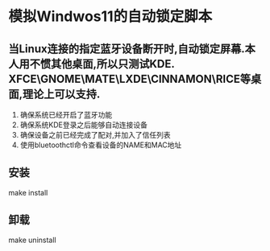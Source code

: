 # 模拟Windwos11的自动锁定脚本
## 当Linux连接的指定蓝牙设备断开时,自动锁定屏幕.本人用不惯其他桌面,所以只测试KDE. XFCE\GNOME\MATE\LXDE\CINNAMON\RICE等桌面,理论上可以支持.
1. 确保系统已经开启了蓝牙功能
2. 确保系统KDE登录之后能够自动连接设备
3. 确保设备之前已经完成了配对,并加入了信任列表
4. 使用bluetoothctl命令查看设备的NAME和MAC地址

## 安装
make install

## 卸载
make uninstall